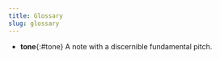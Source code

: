 ```yaml
---
title: Glossary
slug: glossary
---
```


- **tone**{:#tone} A note with a discernible fundamental pitch. 
